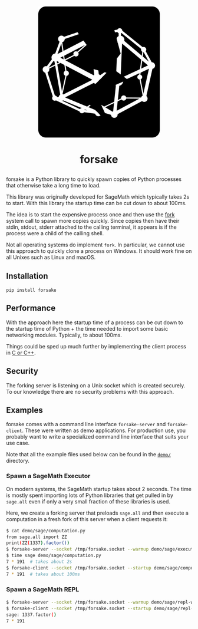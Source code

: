 <p align="center">
    <img alt="logo" src="https://github.com/saraedum/forsake/raw/main/doc/logo.svg?sanitize=true">
</p>
<h1><p align="center">forsake</p></h1>

forsake is a Python library to quickly spawn copies of Python processes that
otherwise take a long time to load.

This library was originally developed for SageMath which typically takes 2s to
start. With this library the startup time can be cut down to about 100ms.

The idea is to start the expensive process once and then use the [fork](https://docs.python.org/3/library/os.html#os.fork) system call to spawn more copies quickly. Since copies then have their stdin, stdout, stderr attached to the calling terminal, it appears is if the process were a child of the calling shell.

Not all operating systems do implement `fork`. In particular, we cannot use this approach to quickly clone a process on Windows. It should work fine on all Unixes such as Linux and macOS.

## Installation

```
pip install forsake
```

## Performance

With the approach here the startup time of a process can be cut down to the
startup time of Python + the time needed to import some basic networking
modules. Typically, to about 100ms.

Things could be sped up much further by implementing the client process in [C
or C++](https://github.com/saraedum/forsake/issues/5).

## Security

The forking server is listening on a Unix socket which is created securely. To our knowledge there are no security problems with this approach.

## Examples

forsake comes with a command line interface `forsake-server` and `forsake-client`. These were written as demo applications. For production use, you probably want to write a specialized command line interface that suits your use case. 

Note that all the example files used below can be found in the [`demo/`](./demo) directory.

### Spawn a SageMath Executor

On modern systems, the SageMath startup takes about 2 seconds. The time is
mostly spent importing lots of Python libraries that get pulled in by
`sage.all` even if only a very small fraction of these libraries is used.

Here, we create a forking server that preloads `sage.all` and then execute a
computation in a fresh fork of this server when a client requests it:

```sh
$ cat demo/sage/computation.py
from sage.all import ZZ
print(ZZ(1337).factor())
$ forsake-server --socket /tmp/forsake.socket --warmup demo/sage/executor.py  # this command hangs while it is waiting for connections
$ time sage demo/sage/computation.py
7 * 191  # takes about 2s
$ forsake-client --socket /tmp/forsake.socket --startup demo/sage/computation.py
7 * 191  # takes about 100ms
```

### Spawn a SageMath REPL

```sh
$ forsake-server --socket /tmp/forsake.socket --warmup demo/sage/repl-warmup.py  # this command hangs whil it is waiting for connections
$ forsake-client --socket /tmp/forsake.socket --startup demo/sage/repl-startup.py
sage: 1337.factor()
7 * 191
```
